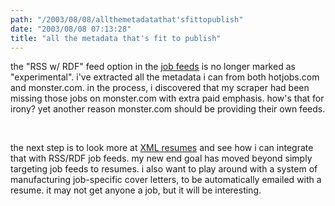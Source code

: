 ```yaml
---
path: "/2003/08/08/allthemetadatathat'sfittopublish" 
date: "2003/08/08 07:13:28" 
title: "all the metadata that's fit to publish" 
---
```

<p>the "RSS w/ RDF" feed option in the <a href="http://weblog.randomchaos.com/jobfeeds.php">job feeds</a> is no longer marked as "experimental". i've extracted all the metadata i can from both hotjobs.com and monster.com. in the process, i discovered that my scraper had been missing those jobs on monster.com with extra paid emphasis. how's that for irony? yet another reason monster.com should be providing their own feeds.</p><br><p>the next step is to look more at <a href="http://xmlresume.sourceforge.net/">XML resumes</a> and see how i can integrate that with RSS/RDF job feeds. my new end goal has moved beyond simply targeting job feeds to resumes. i also want to play around with a system of manufacturing job-specific cover letters, to be automatically emailed with a resume. it may not get anyone a job, but it will be interesting.</p>
